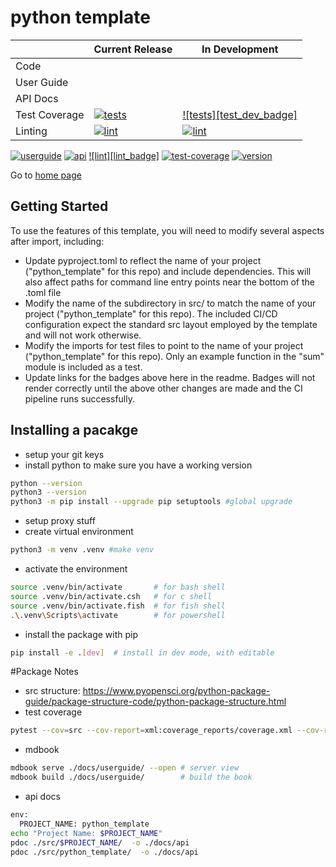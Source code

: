 # python template

|               | **Current Release** |  **In Development**  |
|-------------  |-------------------  |----------------------|
| Code          |                     |                      |
| User Guide    |
| API Docs      |
| Test Coverage | [![tests][tests_main_badge]](https://atpolonsky.github.io/python_template/coverage_reports/main/htmlcov/index.html) | [![tests][test_dev_badge]](https://atpolonsky.github.io/python_template/coverage_reports/dev/htmlcov/index.html) |
| Linting       | [![lint][lint_main_badge]](https://atpolonsky.github.io/python_template/logs/lint-main.log) | [![lint][lint_dev_badge]](https://atpolonsky.github.io/python_template/logs/lint-dev.log) |


[![userguide][userguide_badge]](https://atpolonsky.github.io/python_template/docs/userguide/book/index.html) [![api][api_badge]](https://atpolonsky.github.io/python_template/docs/api/index.html) [![lint][lint_badge]](https://atpolonsky.github.io/python_template/logs/lint.log) [![test-coverage][test-coverage_badge]](https://atpolonsky.github.io/python_template/coverage_reports/htmlcov/index.html) [![version][version_badge]](https://github.com/atpolonsky/python_template/)

Go to [home page](https://github.com/atpolonsky/python_template)


[tests_main_badge]: https://atpolonsky.github.io/python_template/badges/test-coverage-main.svg
[tests_dev_badge]: https://atpolonsky.github.io/python_template/badges/test-coverage-dev.svg
[lint_main_badge]: https://atpolonsky.github.io/python_template/badges/lint-main.svg
[lint_dev_badge]: https://atpolonsky.github.io/python_template/badges/lint-dev.svg




[userguide_badge]: https://atpolonsky.github.io/python_template/badges/userguide.svg
[api_badge]: https://atpolonsky.github.io/python_template/badges/api.svg
[test-coverage_badge]: https://atpolonsky.github.io/python_template/badges/test-coverage.svg
[version_badge]: https://atpolonsky.github.io/python_template/badges/version.svg

## Getting Started

To use the features of this template, you will need to modify several aspects after import, including:

- Update pyproject.toml to reflect the name of your project  ("python_template" for this repo) and include dependencies. This will also affect paths for command line entry points near the bottom of the .toml file 
- Modify the name of the subdirectory in src/ to match the name of your project ("python_template" for this repo). The included CI/CD configuration expect the standard src layout employed by the template and will not work otherwise.
- Modify the imports for test files to point to the name of your project ("python_template" for this repo). Only an example function in the "sum" module is included as a test.
- Update links for the badges above here in the readme. Badges will not render correctly until the above other changes are made and the CI pipeline runs successfully.

## Installing a pacakge

- setup your git keys
- install python to make sure you have a working version
```bash
python --version
python3 --version
python3 -m pip install --upgrade pip setuptools #global upgrade
```

- setup proxy stuff
- create virtual environment
```bash
python3 -m venv .venv #make venv
```

- activate the environment
```bash
source .venv/bin/activate       # for bash shell
source .venv/bin/activate.csh   # for c shell
source .venv/bin/activate.fish  # for fish shell
.\.venv\Scripts\activate        # for powershell
```

- install the package with pip 
```bash
pip install -e .[dev]  # install in dev mode, with editable
```
#Package Notes

- src structure: https://www.pyopensci.org/python-package-guide/package-structure-code/python-package-structure.html
- test coverage
```bash
pytest --cov=src --cov-report=xml:coverage_reports/coverage.xml --cov-report=html:coverage_reports/htmlcov --cov-report=term tests/
```

- mdbook
```bash
mdbook serve ./docs/userguide/ --open # server view
mdbook build ./docs/userguide/        # build the book
```

- api docs
```bash
env:
  PROJECT_NAME: python_template
echo "Project Name: $PROJECT_NAME"
pdoc ./src/$PROJECT_NAME/  -o ./docs/api
pdoc ./src/python_template/  -o ./docs/api
```
